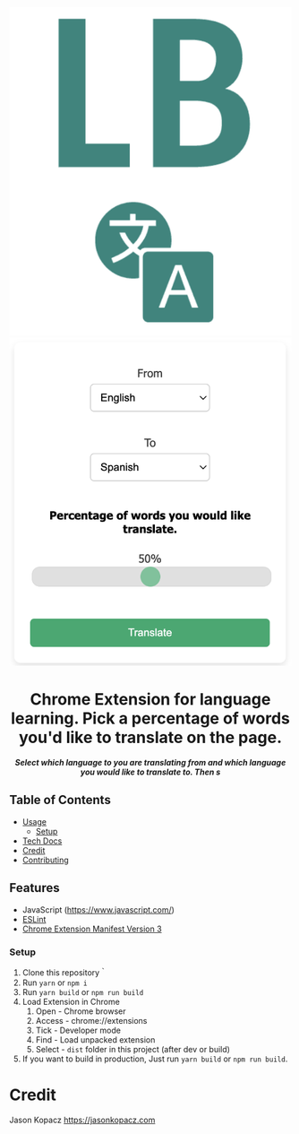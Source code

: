 <div align="center">
<img src="public/icon-128.png" alt="logo"/>
  <img src="public/ui.png" alt="logo"/>
<h1> Chrome Extension for language learning. Pick a percentage of words you'd like to translate on the page.</h1>

<h5>
Select which language to you are translating from and which language you would like to translate to. Then s
</h5>

</div>

## Table of Contents
- [Usage](#usage)
  - [Setup](#setup) 
- [Tech Docs](#tech)
- [Credit](#credit)
- [Contributing](#contributing)

## Features <a name="features"></a>
- JavaScript (https://www.javascript.com/)
- [ESLint](https://eslint.org/)
- [Chrome Extension Manifest Version 3](https://developer.chrome.com/docs/extensions/mv3/intro/)

### Setup <a name="setup"></a>
1. Clone this repository｀
3. Run `yarn` or `npm i`
4. Run `yarn build` or `npm run build`
5. Load Extension in Chrome
   1. Open - Chrome browser
   2. Access - chrome://extensions
   3. Tick - Developer mode
   4. Find - Load unpacked extension
   5. Select - `dist` folder in this project (after dev or build)
6. If you want to build in production, Just run `yarn build` or `npm run build`.

# Credit <a name="credit"></a>
Jason Kopacz
https://jasonkopacz.com
